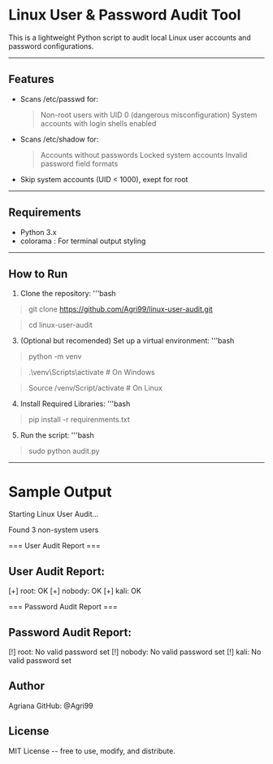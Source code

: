 # Linux User & Password Audit Tool
This is a lightweight Python script to audit local Linux user accounts and password configurations.

---

## Features
- Scans /etc/passwd for:
	> Non-root users with UID 0 (dangerous misconfiguration)
	> System accounts with login shells enabled
- Scans /etc/shadow for:
	> Accounts without passwords
	> Locked system accounts
	> Invalid password field formats
- Skip system accounts (UID < 1000), exept for root

---

## Requirements
- Python 3.x
- colorama : For terminal output styling

---

## How to Run
1. Clone the repository:
'''bash

>git clone https://github.com/Agri99/linux-user-audit.git

>cd linux-user-audit

3. (Optional but recomended) Set up a virtual environment:
'''bash

>python -m venv

>.\venv\Scripts\activate # On Windows

>Source /venv/Script/activate # On Linux

4. Install Required Libraries:
'''bash

>pip install -r requirenments.txt

5. Run the script:
'''bash

>sudo python audit.py

---

# Sample Output
Starting Linux User Audit...

Found 3 non-system users

=== User Audit Report ===

User Audit Report:
----------------------------------------
[+] root: OK
[+] nobody: OK
[+] kali: OK


=== Password Audit Report ===

Password Audit Report:
----------------------------------------
[!] root: No valid password set
[!] nobody: No valid password set
[!] kali: No valid password set


## Author
Agriana
GitHub: @Agri99

## License
MIT License -- free to use, modify, and distribute.
